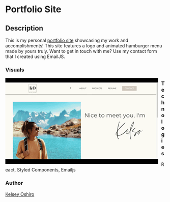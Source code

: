 # Portfolio Site

## Description

This is my personal <a href="https://kelseyoshiro.com/">portfolio site</a> showcasing my work and accomplishments! This site features a logo and animated hamburger menu made by yours truly.  Want to get in touch with me? Use my contact form that I created using EmailJS.

### Visuals
<img src="https://github.com/kelseymosh/portfolio-site/blob/main/src/components/Gifs/Portfolio.gif"
     alt="Portfolio Site gif"
     style="float: left; margin-right: 10px;" />


### Technologies

React, Styled Components, Emailjs


### Author
<a href="https://github.com/kelseymosh"> Kelsey Oshiro</a>


